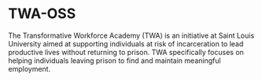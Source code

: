 # TWA-OSS
The Transformative Workforce Academy (TWA) is an initiative at Saint Louis University aimed at supporting individuals at risk of incarceration to lead productive lives without returning to prison. TWA specifically focuses on helping individuals leaving prison to find and maintain meaningful employment.
